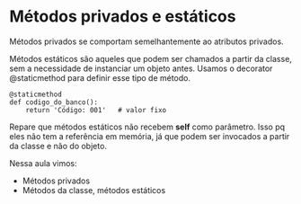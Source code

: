 # Métodos privados e estáticos

Métodos privados se comportam semelhantemente ao atributos privados.  

Métodos estáticos são aqueles que podem ser chamados a partir da classe, sem a necessidade de instanciar um objeto antes. Usamos o decorator @staticmethod 
para definir esse tipo de método.
```
@staticmethod
def codigo_do_banco():
	return 'Código: 001'   # valor fixo
```
Repare que métodos estáticos não recebem __self__ como parâmetro. Isso pq eles não tem a referência em memória, já que podem ser invocados a partir da classe e não do objeto. 

Nessa aula vimos:
* Métodos privados
* Métodos da classe, métodos estáticos